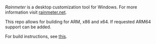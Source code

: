 *Rainmeter* is a desktop customization tool for Windows. For more information visit [rainmeter.net](http://rainmeter.net/).

This repo allows for building for ARM, x86 and x64. If requested ARM64 support can be added.

For build instructions, see [this](https://github.com/wcomhelp/rainmeter/blob/master/Docs/Building.md).
